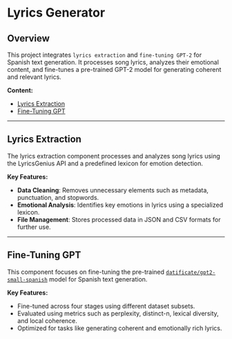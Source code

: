 # Lyrics Generator

## Overview

This project integrates ``lyrics extraction`` and ``fine-tuning GPT-2`` for Spanish text generation. It processes song lyrics, analyzes their emotional content, and fine-tunes a pre-trained GPT-2 model for generating coherent and relevant lyrics.

**Content:**
- [Lyrics Extraction](#lyrics-extraction)
- [Fine-Tuning GPT](#fine-tuning-gpt)

---

## Lyrics Extraction

The lyrics extraction component processes and analyzes song lyrics using the LyricsGenius API and a predefined lexicon for emotion detection.

**Key Features:**
- **Data Cleaning**: Removes unnecessary elements such as metadata, punctuation, and stopwords.
- **Emotional Analysis**: Identifies key emotions in lyrics using a specialized lexicon.
- **File Management**: Stores processed data in JSON and CSV formats for further use.

---

## Fine-Tuning GPT

This component focuses on fine-tuning the pre-trained [`datificate/gpt2-small-spanish`](https://huggingface.co/datificate/gpt2-small-spanish) model for Spanish text generation.

**Key Features:**
- Fine-tuned across four stages using different dataset subsets.
- Evaluated using metrics such as perplexity, distinct-n, lexical diversity, and local coherence.
- Optimized for tasks like generating coherent and emotionally rich lyrics.
